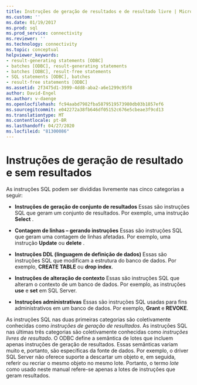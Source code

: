 ```yaml
---
title: Instruções de geração de resultados e de resultado livre | Microsoft Docs
ms.custom: ''
ms.date: 01/19/2017
ms.prod: sql
ms.prod_service: connectivity
ms.reviewer: ''
ms.technology: connectivity
ms.topic: conceptual
helpviewer_keywords:
- result-generating statements [ODBC]
- batches [ODBC], result-generating statements
- batches [ODBC], result-free statements
- SQL statements [ODBC], batches
- result-free statements [ODBC]
ms.assetid: 2f3475d1-3999-4dd8-aba2-a6e1299c95f8
author: David-Engel
ms.author: v-daenge
ms.openlocfilehash: fc94aabd7982fba5879519573980db03b1857ef6
ms.sourcegitcommit: e042272a38fb646df05152c676e5cbeae3f9cd13
ms.translationtype: MT
ms.contentlocale: pt-BR
ms.lasthandoff: 04/27/2020
ms.locfileid: "81300086"
---
```

# <a name="result-generating-and-result-free-statements"></a>Instruções de geração de resultado e sem resultados
As instruções SQL podem ser divididas livremente nas cinco categorias a seguir:  
  
-   **Instruções de geração de conjunto de resultados** Essas são instruções SQL que geram um conjunto de resultados. Por exemplo, uma instrução **Select** .  
  
-   **Contagem de linhas – gerando instruções** Essas são instruções SQL que geram uma contagem de linhas afetadas. Por exemplo, uma instrução **Update** ou **delete** .  
  
-   **Instruções DDL (linguagem de definição de dados)** Essas são instruções SQL que modificam a estrutura do banco de dados. Por exemplo, **CREATE TABLE** ou **drop index**.  
  
-   **Instruções de alteração de contexto** Essas são instruções SQL que alteram o contexto de um banco de dados. Por exemplo, as instruções **use** e **set** em SQL Server.  
  
-   **Instruções administrativas** Essas são instruções SQL usadas para fins administrativos em um banco de dados. Por exemplo, **Grant** e **REVOKE**.  
  
 As instruções SQL nas duas primeiras categorias são coletivamente conhecidas como *instruções de geração de resultados*. As instruções SQL nas últimas três categorias são coletivamente conhecidas como *instruções livres de resultado*. O ODBC define a semântica de lotes que incluem apenas instruções de geração de resultados. Essas semânticas variam muito e, portanto, são específicas da fonte de dados. Por exemplo, o driver SQL Server não oferece suporte a descartar um objeto e, em seguida, referir ou recriar o mesmo objeto no mesmo lote. Portanto, o termo *lote* como usado neste manual refere-se apenas a lotes de instruções que geram resultados.
